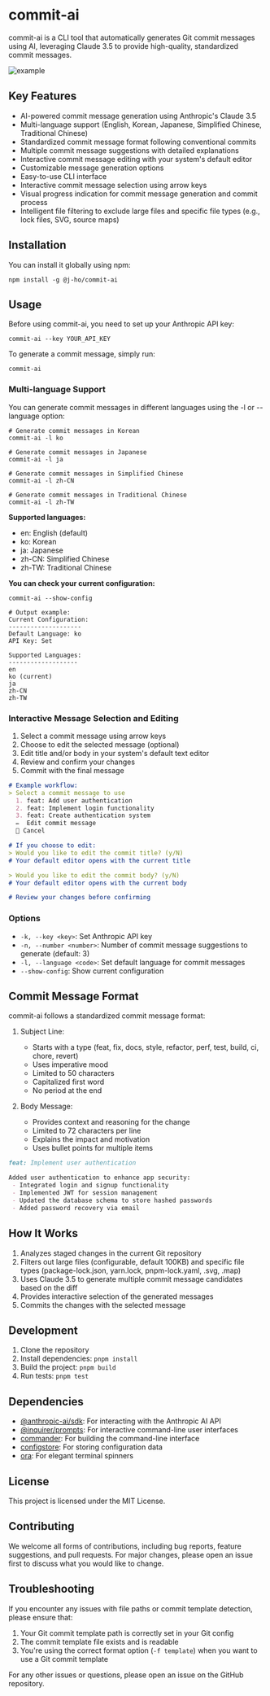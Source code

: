 # commit-ai

commit-ai is a CLI tool that automatically generates Git commit messages using AI, leveraging Claude 3.5 to provide high-quality, standardized commit messages.

![example](./assets/example.gif)

## Key Features

- AI-powered commit message generation using Anthropic's Claude 3.5
- Multi-language support (English, Korean, Japanese, Simplified Chinese, Traditional Chinese)
- Standardized commit message format following conventional commits
- Multiple commit message suggestions with detailed explanations
- Interactive commit message editing with your system's default editor
- Customizable message generation options
- Easy-to-use CLI interface
- Interactive commit message selection using arrow keys
- Visual progress indication for commit message generation and commit process
- Intelligent file filtering to exclude large files and specific file types (e.g., lock files, SVG, source maps)

## Installation

You can install it globally using npm:

```
npm install -g @j-ho/commit-ai
```

## Usage

Before using commit-ai, you need to set up your Anthropic API key:

```
commit-ai --key YOUR_API_KEY
```

To generate a commit message, simply run:

```
commit-ai
```

### Multi-language Support

You can generate commit messages in different languages using the -l or --language option:

```
# Generate commit messages in Korean
commit-ai -l ko

# Generate commit messages in Japanese
commit-ai -l ja

# Generate commit messages in Simplified Chinese
commit-ai -l zh-CN

# Generate commit messages in Traditional Chinese
commit-ai -l zh-TW
```

**Supported languages:**
- en: English (default)
- ko: Korean 
- ja: Japanese 
- zh-CN: Simplified Chinese 
- zh-TW: Traditional Chinese

**You can check your current configuration:**

```
commit-ai --show-config

# Output example:
Current Configuration:
--------------------
Default Language: ko
API Key: Set

Supported Languages:
-------------------
en
ko (current)
ja
zh-CN
zh-TW
```

### Interactive Message Selection and Editing

1. Select a commit message using arrow keys 
2. Choose to edit the selected message (optional)
3. Edit title and/or body in your system's default text editor 
4. Review and confirm your changes 
5. Commit with the final message

```markdown
# Example workflow:
> Select a commit message to use
  1. feat: Add user authentication
  2. feat: Implement login functionality
  3. feat: Create authentication system
  ✏️  Edit commit message
  🌟 Cancel

# If you choose to edit:
> Would you like to edit the commit title? (y/N)
# Your default editor opens with the current title

> Would you like to edit the commit body? (y/N)
# Your default editor opens with the current body

# Review your changes before confirming
```

### Options

- `-k, --key <key>`: Set Anthropic API key
- `-n, --number <number>`: Number of commit message suggestions to generate (default: 3)
- `-l, --language <code>`: Set default language for commit messages
- `--show-config`: Show current configuration


## Commit Message Format

commit-ai follows a standardized commit message format:

1. Subject Line:
   - Starts with a type (feat, fix, docs, style, refactor, perf, test, build, ci, chore, revert)
   - Uses imperative mood
   - Limited to 50 characters
   - Capitalized first word
   - No period at the end

2. Body Message:
   - Provides context and reasoning for the change
   - Limited to 72 characters per line
   - Explains the impact and motivation
   - Uses bullet points for multiple items

```markdown
feat: Implement user authentication

Added user authentication to enhance app security:
 - Integrated login and signup functionality
 - Implemented JWT for session management
 - Updated the database schema to store hashed passwords
 - Added password recovery via email
```

## How It Works

1. Analyzes staged changes in the current Git repository 
2. Filters out large files (configurable, default 100KB) and specific file types (package-lock.json, yarn.lock, pnpm-lock.yaml, .svg, .map)
3. Uses Claude 3.5 to generate multiple commit message candidates based on the diff 
4. Provides interactive selection of the generated messages 
5. Commits the changes with the selected message

## Development

1. Clone the repository
2. Install dependencies: `pnpm install`
3. Build the project: `pnpm build`
4. Run tests: `pnpm test`

## Dependencies

- [@anthropic-ai/sdk](https://www.npmjs.com/package/@anthropic-ai/sdk): For interacting with the Anthropic AI API
- [@inquirer/prompts](https://www.npmjs.com/package/@inquirer/prompts): For interactive command-line user interfaces
- [commander](https://www.npmjs.com/package/commander): For building the command-line interface
- [configstore](https://www.npmjs.com/package/configstore): For storing configuration data
- [ora](https://www.npmjs.com/package/ora): For elegant terminal spinners

## License

This project is licensed under the MIT License.

## Contributing

We welcome all forms of contributions, including bug reports, feature suggestions, and pull requests. For major changes, please open an issue first to discuss what you would like to change.

## Troubleshooting

If you encounter any issues with file paths or commit template detection, please ensure that:
1. Your Git commit template path is correctly set in your Git config
2. The commit template file exists and is readable
3. You're using the correct format option (`-f template`) when you want to use a Git commit template

For any other issues or questions, please open an issue on the GitHub repository.

